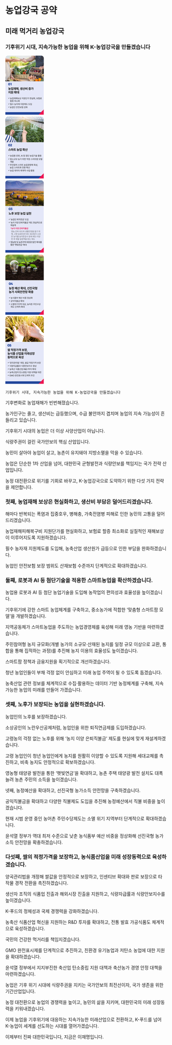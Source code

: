 # 농업강국 공약

## 미래 먹거리 농업강국
### 기후위기 시대, 지속가능한 농업을 위해 K-농업강국을 만들겠습니다

![공약 이미지](011.jpeg)

```
기후위기 시대, 지속가능한 농업을 위해 K-농업강국을 만들겠습니다
```

기후변화로 농업재해가 빈번해졌습니다.

농가인구는 줄고, 생산비는 급등했으며, 수급 불안까지 겹치며 농업의 지속 가능성이 흔들리고 있습니다.

기후위기 시대의 농업은 더 이상 사양산업이 아닙니다.

식량주권이 걸린 국가안보의 핵심 산업입니다.

농민이 살아야 농업이 살고, 농촌이 유지돼야 지방소멸을 막을 수 있습니다.

농업은 단순한 1차 산업을 넘어, 대한민국 균형발전과 식량안보를 책임지는 국가 전략 산업입니다.

농정 대전환으로 위기를 기회로 바꾸고, K-농업강국으로 도약하기 위한 다섯 가지 전략을 제안합니다.

### 첫째, 농업재해 보상은 현실화하고, 생산비 부담은 덜어드리겠습니다.

해마다 반복되는 폭염과 집중호우, 병해충, 가축전염병 피해로 인한 농민의 고통을 덜어드리겠습니다.

농업재해피해복구비 지원단가를 현실화하고, 보험료 할증 최소화로 실질적인 재해보상이 이루어지도록 지원하겠습니다.

필수 농자재 지원제도를 도입해, 농축산업 생산원가 급등으로 인한 부담을 완화하겠습니다.

농업인 안전보험 보장 범위도 산재보험 수준까지 단계적으로 확대하겠습니다.

### 둘째, 로봇과 AI 등 첨단기술을 적용한 스마트농업을 확산하겠습니다.

농업용 로봇과 AI 등 첨단 농업기술을 도입해 농작업의 편의성과 효율성을 높이겠습니다.

기후위기에 강한 스마트 농업체계를 구축하고, 중소농가에 적합한 ‘맞춤형 스마트팜 모델’을 개발하겠습니다.

지역공동체가 스마트농업을 주도하는 농업경영체를 육성해 미래 영농 기반을 마련하겠습니다.

주민참여형 농지 규모화(개별 농가의 소규모·산재된 농지를 일정 규모 이상으로 교환, 통합을 통해 집적하는 과정)를 추진해 농지 이용의 효율성도
높이겠습니다.

스마트팜 정책과 금융지원을 획기적으로 개선하겠습니다.

청년 농업인들이 부채 걱정 없이 안심하고 미래 농업 주역이 될 수 있도록 돕겠습니다.

농축산업 관련 정보를 체계적으로 수집·활용하는 데이터 기반 농정체계를 
구축해, 지속가능한 농업의 미래를 만들어 가겠습니다.

### 셋째, 노후가 보장되는 농업을 실현하겠습니다.

농업인의 노후를 보장하겠습니다.

소상공인의 노란우산공제처럼, 농업인을 위한 퇴직연금제를 도입하겠습니다.

고령농의 걱정 없는 노후를 위해 ‘농지 이양 은퇴직불금’ 제도를 현실에 맞게 재설계하겠습니다.

고령 농업인이 청년 농업인에게 농지를 원활히 이양할 수 있도록 지원해 세대교체를 촉진하고, 비축 농지도 안정적으로 확보하겠습니다.

영농형 태양광 발전을 통한 ‘햇빛연금’을 확대하고, 농촌 주택 태양광 발전 설치도 대폭 늘려 농촌 주민의 소득을 높이겠습니다.

넷째, 농정예산을 확대하고, 선진국형 농가소득 안전망을 구축하겠습니다.

공익직불금을 확대하고 다양한 직불제도 도입을 추진해 농정예산에서 직불 비중을 높이겠습니다.

현재 시범 운영 중인 농어촌 주민수당제도는 소멸 위기 지역부터 단계적으로 확대하겠습니다.

윤석열 정부가 역대 최저 수준으로 낮춘 농식품부 예산 비중을 정상화해 선진국형 농가소득 안전망을 확충하겠습니다.

### 다섯째, 쌀의 적정가격을 보장하고, 농식품산업을 미래 성장동력으로 육성하겠습니다.

양곡관리법을 개정해 쌀값을 안정적으로 보장하고, 인센티브 확대와 판로 보장으로 타 작물 경작 전환을 촉진하겠습니다.

생산자 조직의 식품업 진출과 해외시장 진출을 지원하고, 식량자급률과 식량안보지수를 높이겠습니다.

K-푸드의 정체성과 국제 경쟁력을 강화하겠습니다.

농축산 식품산업 혁신을 지원하는 R&D 투자를 확대하고, 전통 발효 가공식품도 체계적으로 육성하겠습니다.

국민의 건강한 먹거리를 책임지겠습니다.

GMO 완전표시제를 단계적으로 추진하고, 친환경 유기농업과 저탄소 농업에 대한 지원을 확대하겠습니다.

윤석열 정부에서 지지부진한 축산업 탄소중립 지원 대책과 축산농가 경영 안정 대책을 마련하겠습니다.

농업은 기후 위기 시대에 식량주권을 지키는 국가안보의 최전선이자, 국가 생존을 위한 기간산업입니다.

농정 대전환으로 농업의 경쟁력을 높이고, 농민의 삶을 지키며, 대한민국의 미래 성장동력을 키워내겠습니다.

이제 농업을 기후위기에 대응하는 지속가능한 미래산업으로 전환하고, 
K-푸드를 넘어 K-농업이 세계를 선도하는 시대를 열어가겠습니다.

이제부터 진짜 대한민국입니다,
지금은 이재명입니다.
